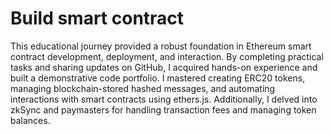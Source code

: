 # Build smart contract
This educational journey provided a robust foundation in Ethereum smart contract development, deployment, and interaction. By completing practical tasks and sharing updates on GitHub, I acquired hands-on experience and built a demonstrative code portfolio. I mastered creating ERC20 tokens, managing blockchain-stored hashed messages, and automating interactions with smart contracts using ethers.js. Additionally, I delved into zkSync and paymasters for handling transaction fees and managing token balances.
